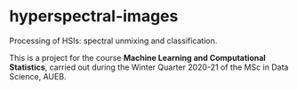 # hyperspectral-images
Processing of HSIs: spectral unmixing and classification.

This is a project for the course **Machine Learning and Computational Statistics**, carried out during the Winter Quarter 2020-21 of the MSc in Data Science, AUEB.
